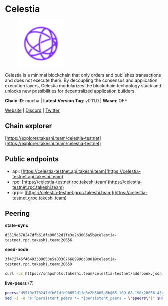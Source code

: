 # Celestia

<figure><img src="https://github.com/takeshi-val/Logo/raw/main/celestia.png" alt="" width="150"><figcaption></figcaption></figure>

Celestia is a minimal blockchain that only orders and publishes transactions and does not execute them. By decoupling the consensus and application execution layers, Celestia modularizes the blockchain technology stack and unlocks new possibilities for decentralized application builders.

**Chain ID**: mocha | **Latest Version Tag**: v0.11.0 | **Wasm**: OFF

[Website](https://celestia.org) | [Discord](https://discord.gg/celestiacommunity) | [Twitter](https://twitter.com/CelestiaOrg)

## Chain explorer

[https://explorer.takeshi.team/celestia-testnet](https://explorer.takeshi.team/celestia-testnet)

## Public endpoints

* api: [https://celestia-testnet.api.takeshi.team](https://celestia-testnet.api.takeshi.team)
* rpc: [https://celestia-testnet.rpc.takeshi.team](https://celestia-testnet.rpc.takeshi.team)
* grpc: [https://celestia-testnet.grpc.takeshi.team](https://celestia-testnet.grpc.takeshi.team)

## Peering

**state-sync**

```
d5519e378247dfb61dfe90652d1fe3e2b3005a5b@celestia-testnet.rpc.takeshi.team:20656
```

**seed-node**

```
3f472746f46493309650e5a033076689996c8881@celestia-testnet.rpc.takeshi.team:20659
```


```bash
curl -Ls https://snapshots.takeshi.team/celestia-testnet/addrbook.json > $HOME/.celestia-app/config/addrbook.json
```

**live-peers** (7)

```bash
peers="d5519e378247dfb61dfe90652d1fe3e2b3005a5b@65.109.68.190:20656,43e9da043318a4ea0141259c17fcb06ecff816af@141.94.73.39:43656,f635022d319d71bc91c3080fe3bda7bc3a68b55a@116.202.227.117:20656,1472a4f4bdfd5933c68399f6b47943fc2b24cf9f@185.196.20.114:26656,e286b562eddc6fea1b2635f6623430225666fb2f@147.135.144.58:26656,6a03b088a9e183e7faa897afcc6b50c6971a4cd5@159.69.5.164:26656,1f243a32a4c741e6838f247350f0aa7655ea264e@173.249.40.87:26656"
sed -i -e "s|^persistent_peers *=.*|persistent_peers = \"$peers\"|" $HOME/.celestia-app/config/config.toml
```
